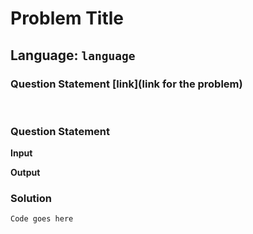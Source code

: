 <!-- This is a boiler plate that you can copy and follow when you add your program in this folder -->

# Problem Title

## Language: `language`

### Question Statement [link](link for the problem)

&nbsp;

### **Question Statement**

<!-- Qustion statement goes here -->

**Input**

<!-- Given Input statement goes here  -->

**Output**

<!-- Required Output statemet goes here  -->

### **Solution**

```
Code goes here
```
